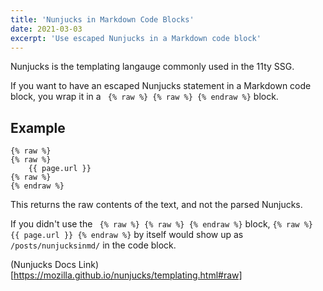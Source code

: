 ```yaml
---
title: 'Nunjucks in Markdown Code Blocks'
date: 2021-03-03
excerpt: 'Use escaped Nunjucks in a Markdown code block'
---
```


Nunjucks is the templating langauge commonly used in the 11ty SSG.

If you want to have an escaped Nunjucks statement in a Markdown code block, you wrap it in a ``` {% raw %} {% raw %} {% endraw %}``` block.

## Example 
```
{% raw %}
{% raw %}
    {{ page.url }}
{% raw %}
{% endraw %}
```

This returns the raw contents of the text, and not the parsed Nunjucks. 

If you didn't use the ``` {% raw %} {% raw %} {% endraw %}``` block, ```{% raw %} {{ page.url }} {% endraw %}``` by itself would show up as ```/posts/nunjucksinmd/``` in the code block.

(Nunjucks Docs Link)[https://mozilla.github.io/nunjucks/templating.html#raw]